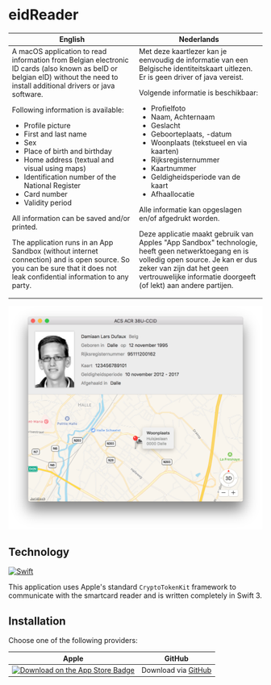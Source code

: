 # eidReader

<table>
<thead>
<tr>
<th width=50%>English</th>
<th>Nederlands</th>
</tr>
</thead>
<tr>
<td>A macOS application to read information from Belgian electronic ID cards (also known as beID or belgian eID) without the need to install additional drivers or java software.

Following information is available:
- Profile picture
- First and last name
- Sex
- Place of birth and birthday
- Home address (textual and visual using maps)
- Identification number of the National Register
- Card number
- Validity period

All information can be saved and/or printed.

The application runs in an App Sandbox (without internet connection) and is open source. So you can be sure that it does not leak confidential information to any party.
</td><td>Met deze kaartlezer kan je eenvoudig de informatie van een Belgische identiteitskaart uitlezen. Er is geen driver of java vereist.

Volgende informatie is beschikbaar:
- Profielfoto
- Naam, Achternaam
- Geslacht
- Geboorteplaats, -datum
- Woonplaats (tekstueel en via kaarten)
- Rijksregisternummer
- Kaartnummer
- Geldigheidsperiode van de kaart
- Afhaallocatie

Alle informatie kan opgeslagen en/of afgedrukt worden.

Deze applicatie maakt gebruik van Apples "App Sandbox" technologie, heeft geen netwerktoegang en is volledig open source. Je kan er dus zeker van zijn dat het geen vertrouwelijke informatie doorgeeft (of lekt) aan andere partijen.</td>
</tr>
</table>

![screenshot](screenshot.png)

## Technology

<a href="https://swift.org"><img src="https://img.shields.io/badge/Swift-3.0-orange.svg?style=flat" alt="Swift" /></a>

This application uses Apple's standard `CryptoTokenKit` framework to communicate with the smartcard reader and is written completely in Swift 3.

## Installation

Choose one of the following providers:

| Apple | GitHub |
| ----- | ------ |
| <a href="https://itunes.apple.com/us/app/eidreader/id1190651975?l=nl&ls=1&mt=12"><img src="https://cdn.rawgit.com/Dev1an/eID-Reader/master/Download_on_the_App_Store_Badge_US-UK.svg" alt="Download on the App Store Badge" /></a> | Download via [GitHub](https://github.com/Dev1an/eID-Reader/releases/latest) |
